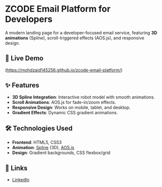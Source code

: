 # ZCODE Email Platform for Developers

A modern landing page for a developer-focused email service, featuring **3D animations** (Spline), scroll-triggered effects (AOS.js), and responsive design.

## 🚀 Live Demo
(https://mohdzaid145256.github.io/zcode-email-platform/)  


## ✨ Features
- **3D Spline Integration**: Interactive robot model with smooth animations.  
- **Scroll Animations**: AOS.js for fade-in/zoom effects.  
- **Responsive Design**: Works on mobile, tablet, and desktop.  
- **Gradient Effects**: Dynamic CSS gradient animations.  

## 🛠️ Technologies Used
- **Frontend**: HTML5, CSS3 
- **Animation**: [Spline](https://spline.design/) (3D), [AOS.js](https://michalsnik.github.io/aos/)  
- **Design**: Gradient backgrounds, CSS flexbox/grid  


## 🔗 Links
- [LinkedIn](https://linkedin.com/in/mohdzaid123)  

